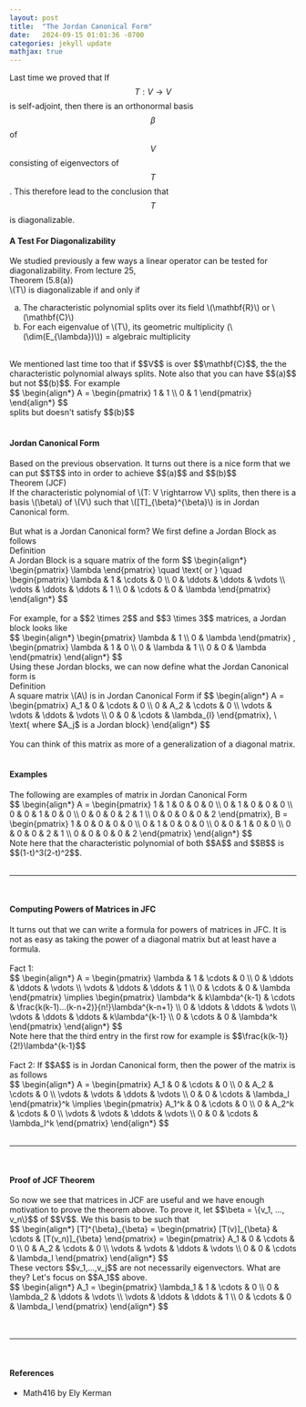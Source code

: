 ```yaml
---
layout: post
title:  "The Jordan Canonical Form"
date:   2024-09-15 01:01:36 -0700
categories: jekyll update
mathjax: true
---
```

Last time we proved that If $$T: V \rightarrow V$$ is self-adjoint, then there is an orthonormal basis $$\beta$$ of $$V$$ consisting of eigenvectors of $$T$$. This therefore lead to the conclusion that $$T$$ is diagonalizable.
<!------------------------------------------------------------------------------------>
<h4><b>A Test For Diagonalizability</b></h4>
We studied previously a few ways a linear operator can be tested for diagonalizability. From lecture 25,
<div class="purdiv">
Theorem (5.8(a))
</div>
<div class="purbdiv">
\(T\) is diagonalizable if and only if
<ul style="list-style-type:lower-alpha">
	<li>The characteristic polynomial splits over its field \(\mathbf{R}\) or \(\mathbf{C}\)</li>
	<li>For each eigenvalue of \(T\), its geometric multiplicity (\(\dim(E_{\lambda})\)) = algebraic multiplicity</li>
</ul>
</div>
<br>
We mentioned last time too that if $$V$$ is over $$\mathbf{C}$$, the the characteristic polynomial always splits. Note also that you can have $$(a)$$ but not $$(b)$$. For example
<div>
$$
\begin{align*}
A =
\begin{pmatrix}
1 & 1 \\
0 & 1
\end{pmatrix}
\end{align*}
$$
</div>
splits but doesn't satisfy $$(b)$$
<br>
<br>
<!------------------------------------------------------------------------------------>
<h4><b>Jordan Canonical Form</b></h4>
Based on the previous observation. It turns out there is a nice form that we can put $$T$$ into in order to achieve $$(a)$$ and $$(b)$$
<br>
<div class="purdiv">
Theorem (JCF)
</div>
<div class="purbdiv">
If the characteristic polynomial of \(T: V \rightarrow V\) splits, then there is a basis \(\beta\) of \(V\) such that \([T]_{\beta}^{\beta}\) is in Jordan Canonical form.
</div>
<br>
But what is a Jordan Canonical form? We first define a Jordan Block as follows
<br>
<!------------------------------------------------------------------------------------>
<div class="bdiv">
Definition
</div>
<div class="bbdiv">
A Jordan Block is a square matrix of the form
$$
\begin{align*}
\begin{pmatrix}
\lambda
\end{pmatrix}
\quad \text{ or } \quad 
\begin{pmatrix}
\lambda & 1 & \cdots & 0 \\
0 & \ddots & \ddots & \vdots \\
\vdots & \ddots & \ddots & 1 \\
0 & \cdots & 0 & \lambda
\end{pmatrix}
\end{align*}
$$
</div>
<!------------------------------------------------------------------------------------>
<br>
For example, for a $$2 \times 2$$ and $$3 \times 3$$ matrices, a Jordan block looks like
<div>
$$
\begin{align*}
\begin{pmatrix}
\lambda & 1 \\
0 & \lambda
\end{pmatrix}
,
\begin{pmatrix}
\lambda & 1 & 0 \\
0 & \lambda & 1 \\
0 & 0 & \lambda
\end{pmatrix}
\end{align*}
$$
</div>
Using these Jordan blocks, we can now define what the Jordan Canonical form is
<br>
<!------------------------------------------------------------------------------------>
<div class="bdiv">
Definition
</div>
<div class="bbdiv">
A square matrix \(A\) is in Jordan Canonical Form if
$$
\begin{align*}
A =
\begin{pmatrix}
A_1 & 0 & \cdots & 0 \\
0 & A_2 & \cdots & 0 \\
\vdots & \vdots & \ddots & \vdots \\
0 & 0 & \cdots & \lambda_{l}
\end{pmatrix},
\ \text{ where $A_j$ is a Jordan block}
\end{align*}
$$
</div>
<br>
You can think of this matrix as more of a generalization of a diagonal matrix.
<br>
<br>
<!------------------------------------------------------------------------------------>
<h4><b>Examples</b></h4>
The following are examples of matrix in Jordan Canonical Form
<div>
$$
\begin{align*}
A = 
\begin{pmatrix}
1 & 1 & 0 & 0 & 0 \\
0 & 1 & 0 & 0 & 0 \\
0 & 0 & 1 & 0 & 0 \\
0 & 0 & 0 & 2 & 1 \\
0 & 0 & 0 & 0 & 2
\end{pmatrix},
B = 
\begin{pmatrix}
1 & 0 & 0 & 0 & 0 \\
0 & 1 & 0 & 0 & 0 \\
0 & 0 & 1 & 0 & 0 \\
0 & 0 & 0 & 2 & 1 \\
0 & 0 & 0 & 0 & 2
\end{pmatrix}
\end{align*}
$$
</div>
Note here that the characteristic polynomial of both $$A$$ and $$B$$ is $$(1-t)^3(2-t)^2$$.
<br>
<br>
<hr>
<br>
<!------------------------------------------------------------------------------------>
<h4><b>Computing Powers of Matrices in JFC</b></h4>
It turns out that we can write a formula for powers of matrices in JFC. It is not as easy as taking the power of a diagonal matrix but at least have a formula.
<br>
<br>
Fact 1:
<div>
$$
\begin{align*}
A = 
\begin{pmatrix}
\lambda & 1 & \cdots & 0 \\
0 & \ddots & \ddots & \vdots \\
\vdots & \ddots & \ddots & 1 \\
0 & \cdots & 0 & \lambda
\end{pmatrix}
\implies
\begin{pmatrix}
\lambda^k & k\lambda^{k-1} & \cdots & \frac{k(k-1)...(k-n+2)}{n!}\lambda^{k-n+1} \\
0 & \ddots & \ddots & \vdots \\
\vdots & \ddots & \ddots & k\lambda^{k-1} \\
0 & \cdots & 0 & \lambda^k
\end{pmatrix}
\end{align*}
$$
</div>
Note here that the third entry in the first row for example is $$\frac{k(k-1)}{2!}\lambda^{k-1}$$
<br>
<br> 
Fact 2: If $$A$$ is in Jordan Canonical form, then the power of the matrix is as follows
<div>
$$
\begin{align*}
A = 
\begin{pmatrix}
A_1 & 0 & \cdots & 0 \\
0 & A_2 & \cdots & 0 \\
\vdots & \vdots & \ddots & \vdots \\
0 & 0 & \cdots & \lambda_l
\end{pmatrix}^k
\implies
\begin{pmatrix}
A_1^k & 0 & \cdots & 0 \\
0 & A_2^k & \cdots & 0 \\
\vdots & \vdots & \ddots & \vdots \\
0 & 0 & \cdots & \lambda_l^k
\end{pmatrix}
\end{align*}
$$
</div>
<br>
<hr>
<br>
<!------------------------------------------------------------------------------------>
<h4><b>Proof of JCF Theorem</b></h4>
So now we see that matrices in JCF are useful and we have enough motivation to prove the theorem above. To prove it, let $$\beta = \{v_1, ..., v_n\}$$ of $$V$$. We this basis to be such that
<div>
$$
\begin{align*}
[T]^{\beta}_{\beta} = 
\begin{pmatrix}
[T(v)]_{\beta} & \cdots & [T(v_n)]_{\beta}
\end{pmatrix}
=
\begin{pmatrix}
A_1 & 0 & \cdots & 0 \\
0 & A_2 & \cdots & 0 \\
\vdots & \vdots & \ddots & \vdots \\
0 & 0 & \cdots & \lambda_l
\end{pmatrix}
\end{align*}
$$
</div>
These vectors $$v_1,...,v_j$$ are not necessarily eigenvectors. What are they? Let's focus on $$A_1$$ above. 
<div>
$$
\begin{align*}
A_1 =
\begin{pmatrix}
\lambda_1 & 1 & \cdots & 0 \\
0 & \lambda_2 & \ddots & \vdots \\
\vdots & \ddots & \ddots & 1 \\
0 & \cdots & 0 & \lambda_l
\end{pmatrix}
\end{align*}
$$
</div>
<br>
<br>
<hr>
<br>
<!------------------------------------------------------------------------------------>
<h4><b>References</b></h4>
<ul>
<li>Math416 by Ely Kerman</li>
</ul>






















